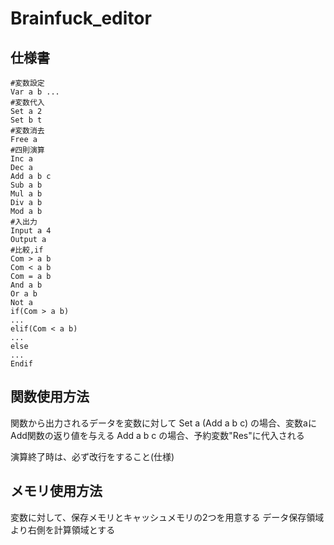 # Brainfuck_editor

## 仕様書
```bf
#変数設定
Var a b ...
#変数代入
Set a 2
Set b t
#変数消去
Free a
#四則演算
Inc a
Dec a
Add a b c
Sub a b
Mul a b
Div a b
Mod a b
#入出力
Input a 4
Output a
#比較,if
Com > a b
Com < a b
Com = a b
And a b
Or a b
Not a
if(Com > a b)
...
elif(Com < a b)
...
else
...
Endif

```
## 関数使用方法
関数から出力されるデータを変数に対して
Set a (Add a b c)
の場合、変数aにAdd関数の返り値を与える
Add a b c
の場合、予約変数"Res"に代入される

演算終了時は、必ず改行をすること(仕様)

## メモリ使用方法
変数に対して、保存メモリとキャッシュメモリの2つを用意する
データ保存領域より右側を計算領域とする







